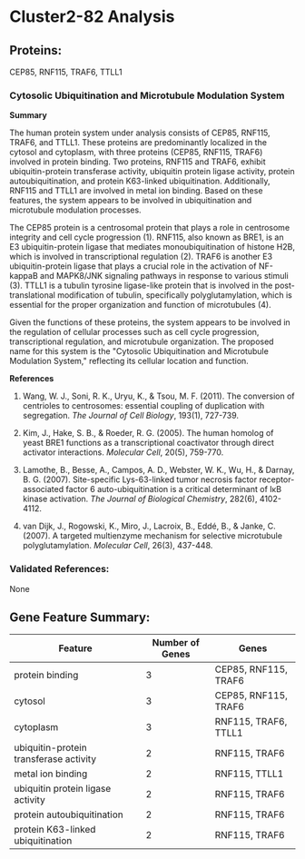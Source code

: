 # Cluster2-82 Analysis

## Proteins: 

CEP85, RNF115, TRAF6, TTLL1

### Cytosolic Ubiquitination and Microtubule Modulation System

**Summary**

The human protein system under analysis consists of CEP85, RNF115, TRAF6, and TTLL1. These proteins are predominantly localized in the cytosol and cytoplasm, with three proteins (CEP85, RNF115, TRAF6) involved in protein binding. Two proteins, RNF115 and TRAF6, exhibit ubiquitin-protein transferase activity, ubiquitin protein ligase activity, protein autoubiquitination, and protein K63-linked ubiquitination. Additionally, RNF115 and TTLL1 are involved in metal ion binding. Based on these features, the system appears to be involved in ubiquitination and microtubule modulation processes.

The CEP85 protein is a centrosomal protein that plays a role in centrosome integrity and cell cycle progression (1). RNF115, also known as BRE1, is an E3 ubiquitin-protein ligase that mediates monoubiquitination of histone H2B, which is involved in transcriptional regulation (2). TRAF6 is another E3 ubiquitin-protein ligase that plays a crucial role in the activation of NF-kappaB and MAPK8/JNK signaling pathways in response to various stimuli (3). TTLL1 is a tubulin tyrosine ligase-like protein that is involved in the post-translational modification of tubulin, specifically polyglutamylation, which is essential for the proper organization and function of microtubules (4).

Given the functions of these proteins, the system appears to be involved in the regulation of cellular processes such as cell cycle progression, transcriptional regulation, and microtubule organization. The proposed name for this system is the "Cytosolic Ubiquitination and Microtubule Modulation System," reflecting its cellular location and function.

**References**

1. Wang, W. J., Soni, R. K., Uryu, K., & Tsou, M. F. (2011). The conversion of centrioles to centrosomes: essential coupling of duplication with segregation. *The Journal of Cell Biology*, 193(1), 727-739.

2. Kim, J., Hake, S. B., & Roeder, R. G. (2005). The human homolog of yeast BRE1 functions as a transcriptional coactivator through direct activator interactions. *Molecular Cell*, 20(5), 759-770.

3. Lamothe, B., Besse, A., Campos, A. D., Webster, W. K., Wu, H., & Darnay, B. G. (2007). Site-specific Lys-63-linked tumor necrosis factor receptor-associated factor 6 auto-ubiquitination is a critical determinant of IκB kinase activation. *The Journal of Biological Chemistry*, 282(6), 4102-4112.

4. van Dijk, J., Rogowski, K., Miro, J., Lacroix, B., Eddé, B., & Janke, C. (2007). A targeted multienzyme mechanism for selective microtubule polyglutamylation. *Molecular Cell*, 26(3), 437-448.

### Validated References: 

None





## Gene Feature Summary: 

| Feature | Number of Genes | Genes |
| --- | --- | --- |
| protein binding | 3 | CEP85, RNF115, TRAF6 |
| cytosol | 3 | CEP85, RNF115, TRAF6 |
| cytoplasm | 3 | RNF115, TRAF6, TTLL1 |
| ubiquitin-protein transferase activity | 2 | RNF115, TRAF6 |
| metal ion binding | 2 | RNF115, TTLL1 |
| ubiquitin protein ligase activity | 2 | RNF115, TRAF6 |
| protein autoubiquitination | 2 | RNF115, TRAF6 |
| protein K63-linked ubiquitination | 2 | RNF115, TRAF6 |

